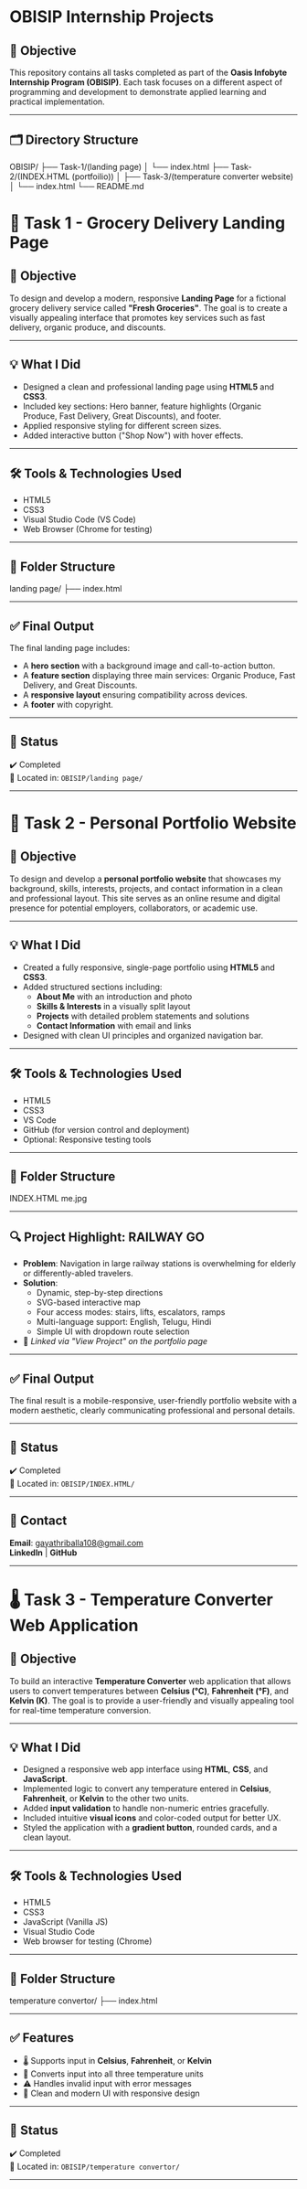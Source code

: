# OBISIP Internship Projects

## 🎯 Objective
This repository contains all tasks completed as part of the **Oasis Infobyte Internship Program (OBISIP)**. Each task focuses on a different aspect of programming and development to demonstrate applied learning and practical implementation.

---

## 🗂️ Directory Structure
OBISIP/
├── Task-1/(landing page)
│ └── index.html
├── Task-2/(INDEX.HTML (portfoilio))
│ 
├── Task-3/(temperature converter website)
│ └── index.html
└── README.md

# 🌿 Task 1 - Grocery Delivery Landing Page

## 📌 Objective
To design and develop a modern, responsive **Landing Page** for a fictional grocery delivery service called **"Fresh Groceries"**. The goal is to create a visually appealing interface that promotes key services such as fast delivery, organic produce, and discounts.

---

## 💡 What I Did
- Designed a clean and professional landing page using **HTML5** and **CSS3**.
- Included key sections: Hero banner, feature highlights (Organic Produce, Fast Delivery, Great Discounts), and footer.
- Applied responsive styling for different screen sizes.
- Added interactive button ("Shop Now") with hover effects.

---

## 🛠️ Tools & Technologies Used
- HTML5
- CSS3
- Visual Studio Code (VS Code)
- Web Browser (Chrome for testing)

---

## 📁 Folder Structure
landing page/
├── index.html


---

## ✅ Final Output
The final landing page includes:
- A **hero section** with a background image and call-to-action button.
- A **feature section** displaying three main services: Organic Produce, Fast Delivery, and Great Discounts.
- A **responsive layout** ensuring compatibility across devices.
- A **footer** with copyright.



---

## 📅 Status
✔️ Completed  
📁 Located in: `OBISIP/landing page/`

------------------------------------------------------------------------------------


# 💼 Task 2 - Personal Portfolio Website

## 📌 Objective
To design and develop a **personal portfolio website** that showcases my background, skills, interests, projects, and contact information in a clean and professional layout. This site serves as an online resume and digital presence for potential employers, collaborators, or academic use.

---

## 💡 What I Did
- Created a fully responsive, single-page portfolio using **HTML5** and **CSS3**.
- Added structured sections including:
  - **About Me** with an introduction and photo
  - **Skills & Interests** in a visually split layout
  - **Projects** with detailed problem statements and solutions
  - **Contact Information** with email and links
- Designed with clean UI principles and organized navigation bar.

---

## 🛠️ Tools & Technologies Used
- HTML5
- CSS3
- VS Code
- GitHub (for version control and deployment)
- Optional: Responsive testing tools

---

## 📁 Folder Structure
INDEX.HTML
me.jpg


---

## 🔍 Project Highlight: RAILWAY GO
- **Problem**: Navigation in large railway stations is overwhelming for elderly or differently-abled travelers.
- **Solution**:
  - Dynamic, step-by-step directions
  - SVG-based interactive map
  - Four access modes: stairs, lifts, escalators, ramps
  - Multi-language support: English, Telugu, Hindi
  - Simple UI with dropdown route selection
- 📎 *Linked via "View Project" on the portfolio page*

---

## ✅ Final Output
The final result is a mobile-responsive, user-friendly portfolio website with a modern aesthetic, clearly communicating professional and personal details.



---

## 📅 Status
✔️ Completed  
📁 Located in: `OBISIP/INDEX.HTML/`

---

## 📩 Contact
**Email**: gayathriballa108@gmail.com  
**LinkedIn** | **GitHub**

-------------------------------------------------------------------------------------

# 🌡️ Task 3 - Temperature Converter Web Application

## 📌 Objective
To build an interactive **Temperature Converter** web application that allows users to convert temperatures between **Celsius (°C)**, **Fahrenheit (°F)**, and **Kelvin (K)**. The goal is to provide a user-friendly and visually appealing tool for real-time temperature conversion.

---

## 💡 What I Did
- Designed a responsive web app interface using **HTML**, **CSS**, and **JavaScript**.
- Implemented logic to convert any temperature entered in **Celsius**, **Fahrenheit**, or **Kelvin** to the other two units.
- Added **input validation** to handle non-numeric entries gracefully.
- Included intuitive **visual icons** and color-coded output for better UX.
- Styled the application with a **gradient button**, rounded cards, and a clean layout.

---

## 🛠️ Tools & Technologies Used
- HTML5
- CSS3
- JavaScript (Vanilla JS)
- Visual Studio Code
- Web browser for testing (Chrome)

---

## 📁 Folder Structure
temperature convertor/
├── index.html


---

## ✅ Features
- 🌡️ Supports input in **Celsius**, **Fahrenheit**, or **Kelvin**
- 🔁 Converts input into all three temperature units
- ⚠️ Handles invalid input with error messages
- 🎨 Clean and modern UI with responsive design

---

## 📅 Status
✔️ Completed  
📁 Located in: `OBISIP/temperature convertor/`

---

